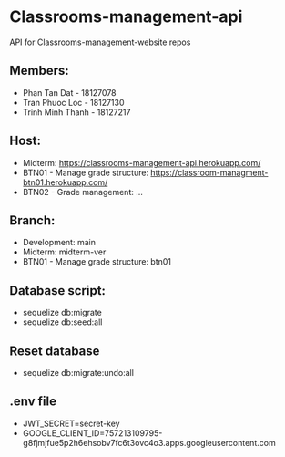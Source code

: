 # Classrooms-management-api
API for Classrooms-management-website repos

## Members:
* Phan Tan Dat - 18127078
* Tran Phuoc Loc - 18127130
* Trinh Minh Thanh - 18127217

## Host:
* Midterm: https://classrooms-management-api.herokuapp.com/
* BTN01 - Manage grade structure: https://classroom-managment-btn01.herokuapp.com/
* BTN02 - Grade management: ...

## Branch:
* Development: main
* Midterm: midterm-ver
* BTN01 - Manage grade structure: btn01

## Database script:
* sequelize db:migrate
* sequelize db:seed:all
## Reset database 
* sequelize db:migrate:undo:all

## .env file
* JWT_SECRET=secret-key
* GOOGLE_CLIENT_ID=757213109795-g8fjmjfue5p2h6ehsobv7fc6t3ovc4o3.apps.googleusercontent.com
